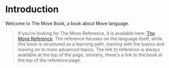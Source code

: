 # Introduction

Welcome to The Move Book, a book about Move language.

> If you're looking for The Move Reference, it is available here: [The Move Reference](/reference). The reference focuses on the language itself, while this book is structured as a learning path, starting with the basics and moving on to more advanced topics. The link to reference is always available at the top of the page, similarly, there's a link to the book at the top of the reference page.

<!--

## Who Move Is For?

Move

## Who This Book Is For

## How To Use This Book



This book is a comprehensive guide to the language and the platform, and it is intended for developers who want to learn how to write application in Move and build on Sui.

 -->

<!-- Author? -->

<!-- This is a book about the Move language and the Sui blockchain platform. It is a comprehensive guide to the language and the platform, and it is intended for developers who want to learn how to write application in Move and build on Sui. -->
